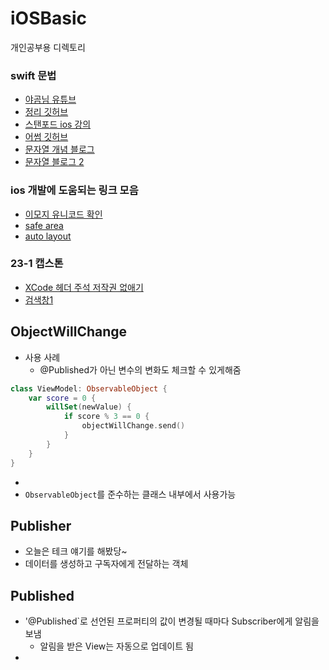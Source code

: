 # iOSBasic
개인공부용 디렉토리

### swift 문법
* [야곰님 유튜브](https://www.youtube.com/watch?v=2n-fSlW-jts&list=PLz8NH7YHUj_ZmlgcSETF51Z9GSSU6Uioy)<br>
* [정리 깃허브](https://github.com/devxoul/ios-with-swift-in-40-hours/blob/master/SUMMARY.md)<br>
* [스탠포드 ios 강의](https://www.inflearn.com/course/stanford-ios-%ED%95%9C%EA%B8%80%EC%9E%90%EB%A7%89-%EA%B0%95%EC%9D%98#curriculum)<br>
* [어썸 깃허브](https://github.com/ClintJang/awesome-swift-korean-lecture)<br>
* [문자열 개념 블로그](https://blog.naver.com/neta6603/222897688102)
* [문자열 블로그 2](https://junstar92.tistory.com/257)
### ios 개발에 도움되는 링크 모음
* [이모지 유니코드 확인](https://apps.timwhitlock.info/emoji/tables/unicode)
* [safe area](https://wit.nts-corp.com/2019/10/24/5731)
* [auto layout](https://jegyun97.tistory.com/14)

### 23-1 캡스톤

* [XCode 헤더 주석 저작권 없애기](https://blog.naver.com/rlawnguq12/222852489983)
* [검색창1](https://iamcho2.github.io/2021/05/06/customizing-UISearchBar)

## ObjectWillChange
- 사용 사례
  - @Published가 아닌 변수의 변화도 체크할 수 있게해줌
```swift
class ViewModel: ObservableObject {
    var score = 0 {
        willSet(newValue) {
            if score % 3 == 0 {
                objectWillChange.send()
            }
        }
    }
}
```
  -  
- `ObservableObject`를 준수하는 클래스 내부에서 사용가능
## Publisher
- 오늘은 테크 얘기를 해봤당~
- 데이터를 생성하고 구독자에게 전달하는 객체
## Published
- '@Published`로 선언된 프로퍼티의 값이 변경될 때마다 Subscriber에게 알림을 보냄
  - 알림을 받은 View는 자동으로 업데이트 됨 
- 
